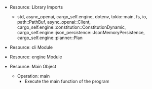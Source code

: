 - Resource: Library Imports
    - std, async_openai, cargo_self.engine, dotenv, tokio::main, fs, io, path::PathBuf, async_openai::Client, cargo_self.engine::constitution::ConstitutionDynamic, cargo_self.engine::json_persistence::JsonMemoryPersistence, cargo_self.engine::planner::Plan

- Resource: cli Module

- Resource: engine Module

- Resource: Main Object

    - Operation: main
        - Execute the main function of the program
